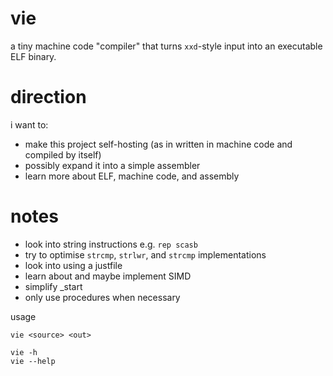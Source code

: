 # vie
a tiny machine code "compiler" that turns `xxd`-style input into an executable ELF binary.

# direction
i want to:
- make this project self-hosting (as in written in machine code and compiled by itself)
- possibly expand it into a simple assembler
- learn more about ELF, machine code, and assembly

# notes
- look into string instructions e.g. `rep scasb`
- try to optimise `strcmp`, `strlwr`, and `strcmp` implementations
- look into using a justfile
- learn about and maybe implement SIMD
- simplify _start
- only use procedures when necessary

 usage
```
vie <source> <out>

vie -h
vie --help
```
